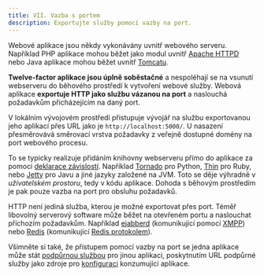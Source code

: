 ```yaml
---
title: VII. Vazba s portem
description: Exportujte služby pomocí vazby na port.
---
```

Webové aplikace jsou někdy vykonávány uvnitř webového serveru. Například PHP aplikace mohou běžet jako modul uvnitř [Apache HTTPD](http://httpd.apache.org/) nebo Java aplikace mohou běžet uvnitř [Tomcatu](http://tomcat.apache.org/).

**Twelve-factor aplikace jsou úplně soběstačné** a nespoléhají se na vsunutí webserveru do běhového prostředí k vytvoření webové služby. Webová aplikace **exportuje HTTP jako službu vázanou na port** a naslouchá požadavkům přicházejícím na daný port. 

V lokálním vývojovém prostředí přistupuje vývojář na službu exportovanou jeho aplikací přes URL jako je `http://localhost:5000/`. U nasazení přesměrovává směrovací vrstva požadavky z veřejně dostupné domény na port webového procesu.

To se typicky realizuje přidáním knihovny webserveru přímo do aplikace za pomoci [deklarace závislostí](./dependencies). Například [Tornado](http://www.tornadoweb.org/) pro Python, [Thin](http://code.macournoyer.com/thin/) pro Ruby, nebo [Jetty](http://www.eclipse.org/jetty/) pro Javu a jiné jazyky založené na JVM. Toto se děje výhradně v *uživatelském prostoru*, tedy v kódu aplikace. Dohoda s běhovým prostředím je pak pouze vazba na port pro obsluhu požadavků.

HTTP není jediná služba, kterou je možné exportovat přes port. Téměř libovolný serverový software může běžet na otevřeném portu a naslouchat příchozím požadavkům. Například [ejabberd](http://www.ejabberd.im/) (komunikující pomocí [XMPP](http://xmpp.org/)) nebo [Redis](http://redis.io/) (komunikující [Redis protokolem](http://redis.io/topics/protocol)).

Všimněte si také, že přístupem pomocí vazby na port se jedna aplikace může stát [podpůrnou službou](./backing-services) pro jinou aplikaci, poskytnutím URL podpůrné služby jako zdroje pro [konfiguraci](./config) konzumující aplikace.
